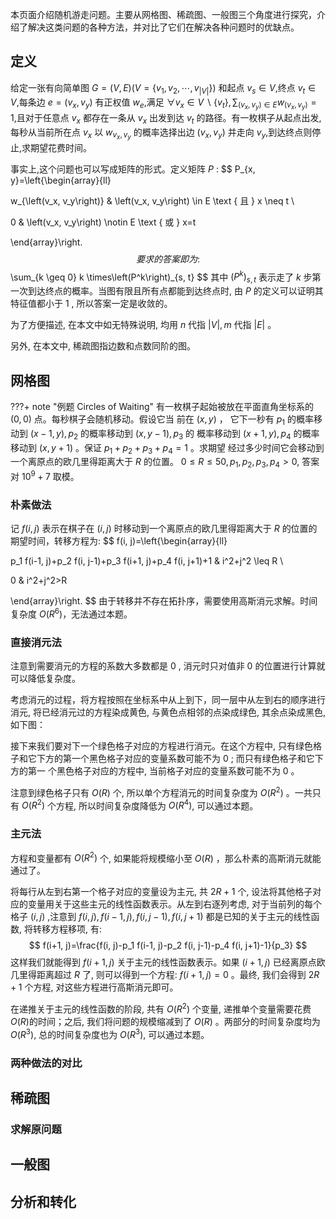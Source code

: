 本页面介绍随机游走问题。主要从网格图、稀疏图、一般图三个角度进行探究，介绍了解决这类问题的各种方法，并对比了它们在解决各种问题时的优缺点。

## 定义

给定一张有向简单图 $G=(V, E)(V=\{v_1, v_2, \cdots, v_{|V|}\})$ 和起点 $v_s \in V$,终点 $v_t \in V$,每条边 $e=\left(v_x, v_y\right)$ 有正权值 $w_e$,满足 $\forall v_x \in V \backslash\left\{v_t\right\}, \sum_{\left(v_x, v_y\right) \in E} w_{\left(v_x, v_y\right)}=1$,且对于任意点 $v_x$ 都存在一条从 $v_x$ 出发到达 $v_t$ 的路径。有一枚棋子从起点出发,每秒从当前所在点 $v_x$ 以 $w_{v_x, v_y}$ 的概率选择出边 $\left(v_x, v_y\right)$ 并走向 $v_y$,到达终点则停止,求期望花费时间。

事实上,这个问题也可以写成矩阵的形式。定义矩阵 $P$ :
$$
P_{x, y}=\left\{\begin{array}{ll}

w_{\left(v_x, v_y\right)} & \left(v_x, v_y\right) \in E \text { 且 } x \neq t \\

0 & \left(v_x, v_y\right) \notin E \text { 或 } x=t

\end{array}\right.
$$
要求的答案即为:
$$
\sum_{k \geq 0} k \times\left(P^k\right)_{s, t}
$$
其中 $\left(P^k\right)_{s, t}$ 表示走了 $k$ 步第一次到达终点的概率。当图有限且所有点都能到达终点时, 由 $P$ 的定义可以证明其特征值都小于 1 , 所以答案一定是收敛的。

为了方便描述, 在本文中如无特殊说明, 均用 $n$ 代指 $|V|, m$ 代指 $|E|$ 。

另外, 在本文中, 稀疏图指边数和点数同阶的图。

## 网格图

???+ note "例题 Circles of Waiting"
    有一枚棋子起始被放在平面直角坐标系的 $(0,0)$ 点。每秒棋子会随机移动。假设它当 前在 $(x, y)$ ， 它下一秒有 $p_1$ 的概率移动到 $(x-1, y), p_2$ 的概率移动到 $(x, y-1), p_3$ 的 概率移动到 $(x+1, y), p_4$ 的概率移动到 $(x, y+1)$ 。保证 $p_1+p_2+p_3+p_4=1$ 。求期望 经过多少时间它会移动到一个离原点的欧几里得距离大于 $R$ 的位置。
    $0 \leq R \leq 50, p_1, p_2, p_3, p_4>0$, 答案对 $10^9+7$ 取模。

### 朴素做法

记 $f(i, j)$ 表示在棋子在 $(i, j)$ 时移动到一个离原点的欧几里得距离大于 $R$ 的位置的期望时间，转移方程为:
$$
f(i, j)=\left\{\begin{array}{ll}

p_1 f(i-1, j)+p_2 f(i, j-1)+p_3 f(i+1, j)+p_4 f(i, j+1)+1 & i^2+j^2 \leq R \\

0 & i^2+j^2>R

\end{array}\right.
$$
由于转移并不存在拓扑序，需要使用高斯消元求解。时间复杂度 $O\left(R^6\right)$，无法通过本题。

### 直接消元法

注意到需要消元的方程的系数大多数都是 0 , 消元时只对值非 0 的位置进行计算就可以降低复杂度。

考虑消元的过程，将方程按照在坐标系中从上到下，同一层中从左到右的顺序进行消元, 将已经消元过的方程染成黄色, 与黄色点相邻的点染成绿色, 其余点染成黑色, 如下图：



接下来我们要对下一个绿色格子对应的方程进行消元。在这个方程中, 只有绿色格子和它下方的第一个黑色格子对应的变量系数可能不为 0 ; 而只有绿色格子和它下方的第一 个黑色格子对应的方程中, 当前格子对应的变量系数可能不为 0 。

注意到绿色格子只有 $O(R)$ 个, 所以单个方程消元的时间复杂度为 $O\left(R^2\right)$ 。一共只有 $O\left(R^2\right)$ 个方程, 所以时间复杂度降低为 $O\left(R^4\right)$, 可以通过本题。

### 主元法

方程和变量都有 $O\left(R^2\right)$ 个, 如果能将规模缩小至 $O(R)$ ，那么朴素的高斯消元就能通过了。

将每行从左到右第一个格子对应的变量设为主元, 共 $2 R+1$ 个, 设法将其他格子对应的变量用关于这些主元的线性函数表示。从左到右逐列考虑, 对于当前列的每个格子 $(i, j)$ ,注意到 $f(i, j), f(i-1, j), f(i, j-1), f(i, j+1)$ 都是已知的关于主元的线性函数, 将转移方程移项, 有:
$$
f(i+1, j)=\frac{f(i, j)-p_1 f(i-1, j)-p_2 f(i, j-1)-p_4 f(i, j+1)-1}{p_3}
$$
这样我们就能得到 $f(i+1, j)$ 关于主元的线性函数表示。如果 $(i+1, j)$ 已经离原点欧几里得距离超过 $R$ 了, 则可以得到一个方程: $f(i+1, j)=0$ 。最终, 我们会得到 $2 R+1$ 个方程, 对这些方程进行高斯消元即可。

在递推关于主元的线性函数的阶段, 共有 $O\left(R^2\right)$ 个变量, 递推单个变量需要花费$O(R)$的时间；之后, 我们将问题的规模缩减到了 $O(R)$ 。两部分的时间复杂度均为 $O\left(R^3\right)$, 总的时间复杂度也为 $O\left(R^3\right)$, 可以通过本题。

### 两种做法的对比

## 稀疏图

### 求解原问题

## 一般图

## 分析和转化

